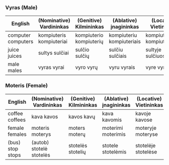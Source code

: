 ### Vyras (Male)

English|(Nominative)  Vardininkas|(Genitive)  Kilmininkas|(Ablative)  įnagininkas|(Locative)  Vietininkas
---|---|---|---|---
computer  computers|kompiuteris  kompiuteriai|kompiuterio  kompiuterių|kompiuteriu  kompiuteriais|kompiuteryje  kompiuteriuose
juice  juices|sultys  sulčiai|sulčio  sulčių|sulčiu  sulčiais|sultyje  sulčiuose
male  males|vyras  vyrai|vyro  vyrų|vyru  vyrais|vyre  vyruose


### Moteris (Female)
English|(Nominative)  Vardininkas|(Genitive)  Kilmininkas|(Ablative)  įnagininkas|(Locative)  Vietininkas
---|---|---|---|---
coffee  coffees|kava kavos|kavos  kavų|kava  kavomis|kavoje  kavose
female  females|moteris  moterys|moters  moterų|moterimi  moterimis|moteryje moteryse
(bus) stop  stops|(autob) stotelė  stotelės|stotelės  stotelių|stotele stotelėmis|stotelėje  stotelėse